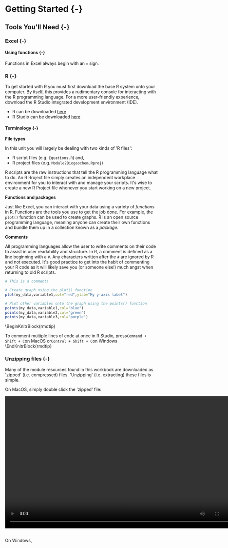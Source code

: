 # Getting Started {-}

## Tools You'll Need {-}

### Excel {-}

#### Using functions {-}

Functions in Excel always begin with an `=` sign. 


### R {-}

To get started with R you must first download the base R system onto your computer. By itself, this provides a rudimentary console for interacting with the R programming language. For a more user-friendly experience, download the R Studio integrated development environment (IDE). 

- R can be downloaded [here](https://cran.csiro.au)
- R Studio can be downloaded [here](https://rstudio.com)

#### Terminology {-}

**File types** 

In this unit you will largely be dealing with two kinds of 'R files': 

- R script files (e.g. `Equations.R`) and,
- R project files (e.g. `Module2Biogeochem.Rproj`) 

R scripts are the raw instructions that tell the R programming language what to do. An R Rroject file simply creates an independent workplace environment for you to interact with and manage your scripts. It's wise to create a new R Project file whenever you start working on a new project. 

**Functions and packages**

Just like Excel, you can interact with your data using a variety of *functions* in R. Functions are the tools you use to get the job done. For example, the `plot()` function can be used to create graphs. R is an open source programming language, meaning anyone can create their own functions and bundle them up in a collection known as a *package*. 

**Comments**

All programming languages allow the user to write comments on their code to assist in user readability and structure. In R, a comment is defined as a line beginning with a `#`. Any characters written after the `#` are ignored by R and not executed. It's good practice to get into the habit of commenting your R code as it will likely save you (or someone else!) much angst when returning to old R scripts. 


```r
# This is a comment!

# Create graph using the plot() function
plot(my_data,variable1,col="red",ylab="My y-axis label")

# Plot other variables onto the graph using the points() function
points(my_data,variable1,col="blue")
points(my_data,variable2,col="green")
points(my_data,variable3,col="purple")
```


\BeginKnitrBlock{rmdtip}<div class="rmdtip">To comment multiple lines of code at once in R Studio, press`Command + Shift + C`on MacOS or`Control + Shift + C`on Windows</div>\EndKnitrBlock{rmdtip}

### Unzipping files {-}

Many of the module resources found in this workbook are downloaded as 'zipped' (i.e. compressed) files. 'Unzipping' (i.e. extracting) these files is simple. 

On MacOS, simply double click the 'zipped' file:
<center>
<video width="768" height="433" controls>
  <source src="images/01-gettingstarted/video1.mp4" type="video/mp4">
</video>
</center>
<br>

On Windows,

